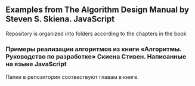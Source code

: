 ## Examples from The Algorithm Design Manual by Steven S. Skiena. JavaScript

Repository is organized into folders according to the chapters in the book

### Примеры реализации алгоритмов из книги «Алгоритмы. Руководство по разработке» Скиена Стивен. Написанные на языке JavaScript

Папки в репозитории соотвествуют главам в книге.